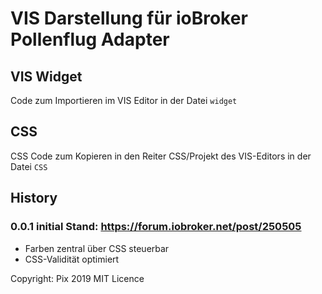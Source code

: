# VIS Darstellung für ioBroker Pollenflug Adapter

## VIS Widget
Code zum Importieren im VIS Editor in der Datei ``widget`` 

## CSS
CSS Code zum Kopieren in den Reiter CSS/Projekt des VIS-Editors in der Datei ``CSS``

## History
### 0.0.1 initial Stand: https://forum.iobroker.net/post/250505
+ Farben zentral über CSS steuerbar
+ CSS-Validität optimiert

Copyright: Pix 2019
MIT Licence
